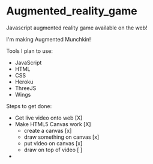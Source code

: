 Augmented_reality_game
======================

Javascript augmented reality game available on the web!

I'm making Augmented Munchkin! 


Tools I plan to use:
- JavaScript
- HTML
- CSS
- Heroku
- ThreeJS
- Wings



Steps to get done:
- Get live video onto web [X]
- Make HTML5 Canvas work [X]
	- create a canvas [x]
	- draw something on canvas [x]
	- put video on canvas [x]
	- draw on top of video [ ]
- 